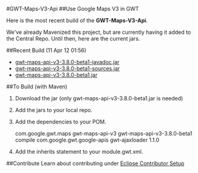 #GWT-Maps-V3-Api
##Use Google Maps V3 in GWT

Here is the most recent build of the **GWT-Maps-V3-Api**.

We've already Mavenized this project, but are currently having it added to the Central Repo. Until then, here are the current jars.

##Recent Build (11 Apr 12 01:56)

- [gwt-maps-api-v3-3.8.0-beta1-javadoc.jar](http://www.lustforge.com/GWT/gwt-maps-api-v3-3.8.0-beta1-SNAPSHOT-javadoc.jar)
- [gwt-maps-api-v3-3.8.0-beta1-sources.jar](http://www.lustforge.com/GWT/gwt-maps-api-v3-3.8.0-beta1-SNAPSHOT-sources.jar)
- [gwt-maps-api-v3-3.8.0-beta1.jar](http://www.lustforge.com/GWT/gwt-maps-api-v3-3.8.0-beta1-SNAPSHOT.jar)


##To Build (with Maven)

1. Download the jar (only gwt-maps-api-v3-3.8.0-beta1.jar is needed)
2. Add the jars to your local repo.
3. Add the dependencies to your POM.

	<!-- GWT Maps API V3 -->
	<dependency>
		<groupId>com.google.gwt.maps</groupId>
		<artifactId>gwt-maps-api-v3</artifactId>
		<version>gwt-maps-api-v3-3.8.0-beta1</version>
		<scope>compile</scope>
	</dependency>

	<!-- Other Google -->
	<dependency>
		<groupId>com.google.gwt.google-apis</groupId>
		<artifactId>gwt-ajaxloader</artifactId>
		<version>1.1.0</version>
	</dependency>
4. Add the inherits statement to your module.gwt.xml.

	<inherits name='com.google.gwt.maps.Apis_Google_Maps' />


##Contribute
Learn about contributing under [Eclipse Contributor Setup](https://github.com/branflake2267/GWT-Maps-V3-Api/wiki/Eclipse-Contributor-Setup)